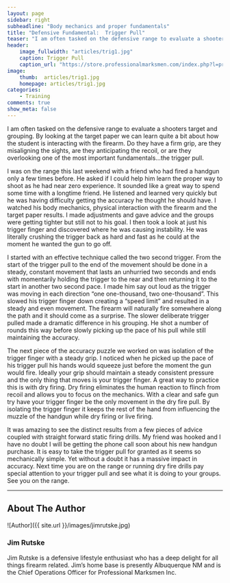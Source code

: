 ```yaml
---
layout: page
sidebar: right
subheadline: "Body mechanics and proper fundamentals"
title: "Defensive Fundamental:  Trigger Pull"
teaser: "I am often tasked on the defensive range to evaluate a shooters target and grouping..."
header:
    image_fullwidth: "articles/trig1.jpg"
    caption: Trigger Pull
    caption_url: "https://store.professionalmarksmen.com/index.php?l=product_detail&p=1"
image:
    thumb:  articles/trig1.jpg
    homepage: articles/trig1.jpg
categories:
    - Training
comments: true
show_meta: false
---
```


I am often tasked on the defensive range to evaluate a shooters target and grouping. By looking at the target paper we can learn quite a bit about how the student is interacting with the firearm. Do they have a firm grip, are they misaligning the sights, are they anticipating the recoil, or are they overlooking one of the most important fundamentals…the trigger pull. 

I was on the range this last weekend with a friend who had fired a handgun only a few times before. He asked if I could help him learn the proper way to shoot as he had near zero experience. It sounded like a great way to spend some time with a longtime friend. He listened and learned very quickly but he was having difficulty getting the accuracy he thought he should have. I watched his body mechanics, physical interaction with the firearm and the target paper results. I made adjustments and gave advice and the groups were getting tighter but still not to his goal. I then took a look at just his trigger finger and discovered where he was causing instability. He was literally crushing the trigger back as hard and fast as he could at the moment he wanted the gun to go off. 

I started with an effective technique called the two second trigger. From the start of the trigger pull to the end of the movement should be done in a steady, constant movement that lasts an unhurried two seconds and ends with momentarily holding the trigger to the rear and then returning it to the start in another two second pace. I made him say out loud as the trigger was moving in each direction “one one-thousand, two one-thousand”. This slowed his trigger finger down creating a “speed limit” and resulted in a steady and even movement. The firearm will naturally fire somewhere along the path and it should come as a surprise. The slower deliberate trigger pulled made a dramatic difference in his grouping. He shot a number of rounds this way before slowly picking up the pace of his pull while still maintaining the accuracy. 

The next piece of the accuracy puzzle we worked on was isolation of the trigger finger with a steady grip. I noticed when he picked up the pace of his trigger pull his hands would squeeze just before the moment the gun would fire. Ideally your grip should maintain a steady consistent pressure and the only thing that moves is your trigger finger. A great way to practice this is with dry firing. Dry firing eliminates the human reaction to flinch from recoil and allows you to focus on the mechanics. With a clear and safe gun try have your trigger finger be the only movement in the dry fire pull. By isolating the trigger finger it keeps the rest of the hand from influencing the muzzle of the handgun while dry firing or live firing.
 
It was amazing to see the distinct results from a few pieces of advice coupled with straight forward static firing drills. My friend was hooked and I have no doubt I will be getting the phone call soon about his new handgun purchase. It is easy to take the trigger pull for granted as it seems so mechanically simple. Yet without a doubt it has a massive impact in accuracy. Next time you are on the range or running dry fire drills pay special attention to your trigger pull and see what it is doing to your groups. See you on the range. 

________________________________________

## About The Author

![Author]({{ site.url }}/images/jimrutske.jpg)

### Jim Rutske 

Jim Rutske is a defensive lifestyle enthusiast who has a deep delight for all things firearm related. Jim’s home base is presently Albuquerque NM and is the Chief Operations Officer for Professional Marksmen Inc. 



